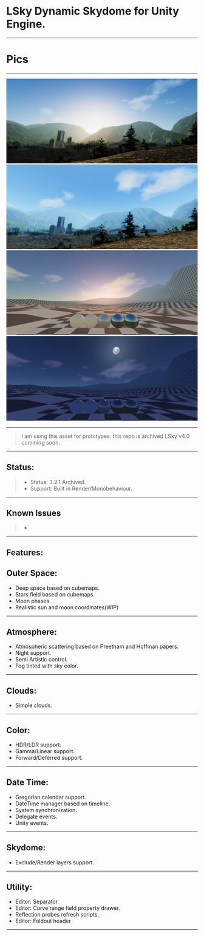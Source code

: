# LSky Dynamic Skydome for Unity Engine.
-------------

# Pics
-------------

<img src="Pics/Sky0.png">
<img src="Pics/Sky1.png">
<img src="Pics/Sky2.png">
<img src="Pics/Sky3.png">

--------------
> I am using this asset for prototypes. this repo is archived LSky v4.0 comming soon.
--------------

Status:
-------------

>- Status: 3.2.1 Archived.
>- Support: Built in Render/Monobehaviour.
-------------

Known Issues
-------------
>- 
-------------

Features:
--------------

Outer Space:
--------------
- Deep space based on cubemaps.
- Stars field based on cubemaps.
- Moon phases.
- Realistic sun and moon coordinates(WIP)
--------------
Atmosphere:
--------------
- Atmospheric scattering based on Preetham and Hoffman papers.
- Night support.
- Semi Artistic control.
- Fog tinted with sky color.
--------------
Clouds:
--------------
- Simple clouds.
--------------
Color:
--------------
- HDR/LDR support.
- Gamma/Linear support.
- Forward/Deferred support.
--------------
Date Time:
--------------
- Gregorian calendar support.
- DateTime manager based on timeline.
- System synchronization.
- Delegate events.
- Unity events.
--------------
Skydome:
--------------
- Exclude/Render layers support.
--------------
Utility:
--------------
- Editor: Separator.
- Editor: Curve range field property drawer.
- Reflection probes refresh scripts.
- Editor: Foldout header
--------------